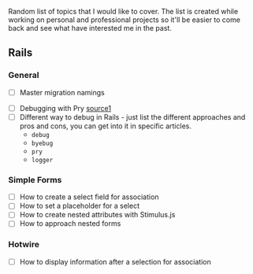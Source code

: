 
 Random list of topics that I would like to cover. The list is created while working on personal and professional projects so it'll be easier to come back and see what have interested me in the past.

## Rails
### General
- [ ] Master migration namings
* [ ] Debugging with Pry [source1](https://www.youtube.com/watch?v=KfFf2-KJNTU)
* [ ] Different way to debug in Rails - just list the different approaches and pros and cons, you can get into it in specific articles.
	* `debug`
	* `byebug`
	* `pry`
	* `logger`
### Simple Forms
* [ ] How to create a select field for association
* [ ] How to set a placeholder for a select 
* [ ] How to create nested attributes with Stimulus.js
* [ ] How to approach nested forms

### Hotwire
* [ ] How to display information after a selection for association